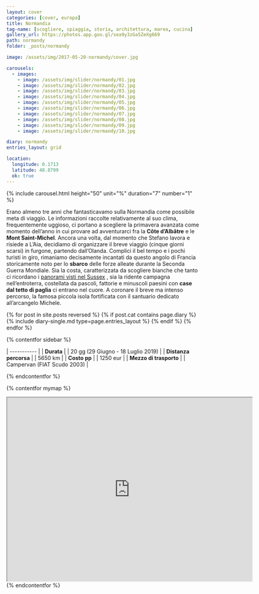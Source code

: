 ```yaml
---
layout: cover
categories: [cover, europa]
title: Normandia
tag-name: [scogliere, spiaggia, storia, architettura, marea, cucina]
gallery_url: https://photos.app.goo.gl/sea9y3zGa5ZeXg669
path: normandy
folder: _posts/normandy

image: /assets/img/2017-05-20-normandy/cover.jpg

carousels:
  - images: 
    - image: /assets/img/slider/normandy/01.jpg
    - image: /assets/img/slider/normandy/02.jpg
    - image: /assets/img/slider/normandy/03.jpg
    - image: /assets/img/slider/normandy/04.jpg
    - image: /assets/img/slider/normandy/05.jpg
    - image: /assets/img/slider/normandy/06.jpg
    - image: /assets/img/slider/normandy/07.jpg
    - image: /assets/img/slider/normandy/08.jpg
    - image: /assets/img/slider/normandy/09.jpg
    - image: /assets/img/slider/normandy/10.jpg

diary: normandy
entries_layout: grid

location:
  longitude: 0.1713
  latitude: 48.8799
  ok: true
---
```


{% include carousel.html height="50" unit="%" duration="7" number="1" %}

Erano almeno tre anni che fantasticavamo sulla Normandia come possibile meta di viaggio. Le informazioni raccolte relativamente al suo clima, frequentemente uggioso, ci portano a scegliere la primavera avanzata come momento dell’anno in cui provare ad avventurarci fra la **Côte d’Albâtre** e le **Mont Saint-Michel**. Ancora una volta, dal momento che Stefano lavora e risiede a L’Aia, decidiamo di organizzare il breve viaggio (cinque giorni scarsi) in furgone, partendo dall’Olanda. Complici il bel tempo e i pochi turisti in giro, rimaniamo decisamente incantati da questo angolo di Francia storicamente noto per lo **sbarco** delle forze alleate durante la Seconda Guerra Mondiale. Sia la costa, caratterizzata da scogliere bianche che tanto ci ricordano i [panorami visti nel Sussex](/) , sia la ridente campagna nell’entroterra, costellata da pascoli, fattorie e minuscoli paesini con **case dal tetto di paglia** ci entrano nel cuore. A coronare il breve ma intenso percorso, la famosa piccola isola fortificata con il santuario dedicato all’arcangelo Michele.

<div class="entries-{{ page.entries_layout }}">
  {% for post in site.posts reversed %}
    {% if post.cat contains page.diary %}
      {% include diary-single.md type=page.entries_layout %}
    {% endif %}
  {% endfor %}
</div>

{% contentfor sidebar %}

| ----------- |
| **Durata**      |
| 20 gg (29 Giugno - 18 Luglio 2019)   |
| **Distanza percorsa** |
| 5650 km |
| **Costo pp**      |
| 1250 eur  |
| **Mezzo di trasporto** |
| Campervan (FIAT Scudo 2003) |

{% endcontentfor %}

{% contentfor mymap %}
<iframe src="https://www.google.com/maps/d/embed?mid=1_AWjlxxY_EIkEBez5EtAzE0Qwcw&ehbc=2E312F" width="640" height="480"></iframe>
{% endcontentfor %}
